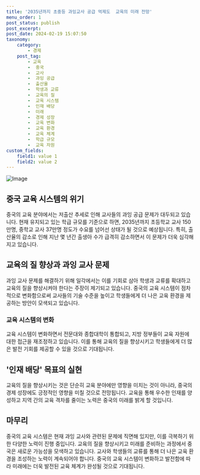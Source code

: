 ```yaml
---
title: '2035년까지 초중등 과잉교사 공급 억제도  교육의 미래 전망'
menu_order: 1
post_status: publish
post_excerpt: 
post_date: 2024-02-19 15:07:50
taxonomy:
    category:
        - 경제
    post_tag:
        - 교육
        -  중국
        -  교사
        -  과잉 공급
        -  출산율
        -  학생과 교류
        -  교육의 질
        -  교육 시스템
        -  인재 배당
        -  미래
        -  경제 성장
        -  교육 변화
        -  교육 환경
        -  교육 체계
        -  학급 규모
        -  교육 자원
custom_fields:
    field1: value 1
    field2: value 2
---
```


![Image](https://imgnews.pstatic.net/image/277/2024/02/13/0005378952_001_20240213155401318.jpg?type=w647)

## 중국 교육 시스템의 위기
중국의 교육 분야에서는 저출산 추세로 인해 교사들의 과잉 공급 문제가 대두되고 있습니다. 현재 유지되고 있는 학급 규모를 기준으로 하면, 2035년까지 초등학교 교사 150만명, 중학교 교사 37만명 정도가 수요를 넘어선 상태가 될 것으로 예상됩니다. 특히, 출산율의 감소로 인해 지난 몇 년간 출생아 수가 급격히 감소하면서 이 문제가 더욱 심각해지고 있습니다.
## 교육의 질 향상과 과잉 교사 문제
과잉 교사 문제를 해결하기 위해 일각에서는 이를 기회로 삼아 학생과 교류를 확대하고 교육의 질을 향상시켜야 한다는 주장이 제기되고 있습니다. 중국의 교육 시스템이 점차적으로 변화함으로써 교사들의 기술 수준을 높이고 학생들에게 더 나은 교육 환경을 제공하는 방안이 모색되고 있습니다.
### 교육 시스템의 변화
교육 시스템이 변화하면서 전문대와 종합대학이 통합되고, 지방 정부들이 교육 자원에 대한 접근을 재조정하고 있습니다. 이를 통해 교육의 질을 향상시키고 학생들에게 더 많은 발전 기회를 제공할 수 있을 것으로 기대됩니다.
## '인재 배당' 목표의 실현
교육의 질을 향상시키는 것은 단순히 교육 분야에만 영향을 미치는 것이 아니라, 중국의 경제 성장에도 긍정적인 영향을 미칠 것으로 전망됩니다. 교육을 통해 우수한 인재를 양성하고 지역 간의 교육 격차를 줄이는 노력은 중국의 미래를 밝게 할 것입니다.
## 마무리
중국의 교육 시스템은 현재 과잉 교사와 관련된 문제에 직면해 있지만, 이를 극복하기 위한 다양한 노력이 진행 중입니다. 교육의 질을 향상시키고 미래를 준비하는 과정에서 중국은 새로운 가능성을 모색하고 있습니다. 교사와 학생들의 교류를 통해 더 나은 교육 환경을 조성하는 노력이 계속되어야 합니다. 중국의 교육 시스템이 변화하고 발전함에 따라 미래에는 더욱 발전된 교육 체계가 완성될 것으로 기대됩니다.

